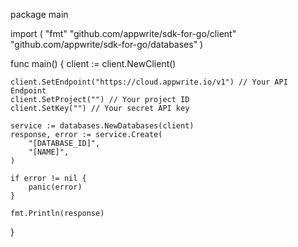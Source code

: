 package main

import (
    "fmt"
    "github.com/appwrite/sdk-for-go/client"
    "github.com/appwrite/sdk-for-go/databases"
)

func main() {
    client := client.NewClient()

    client.SetEndpoint("https://cloud.appwrite.io/v1") // Your API Endpoint
    client.SetProject("") // Your project ID
    client.SetKey("") // Your secret API key

    service := databases.NewDatabases(client)
    response, error := service.Create(
        "[DATABASE_ID]",
        "[NAME]",
    )

    if error != nil {
        panic(error)
    }

    fmt.Println(response)
}
